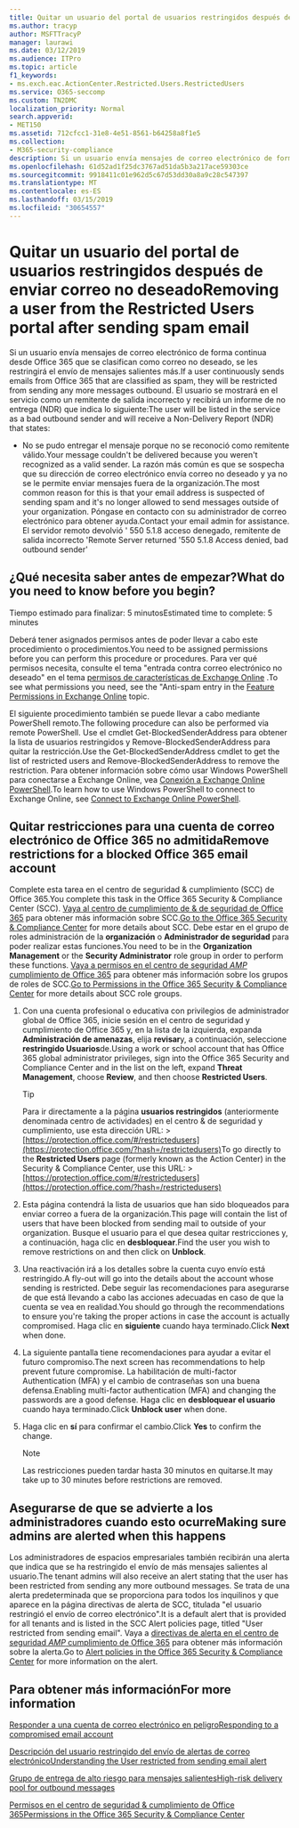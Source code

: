 ```yaml
---
title: Quitar un usuario del portal de usuarios restringidos después de enviar correo no deseado
ms.author: tracyp
author: MSFTTracyP
manager: laurawi
ms.date: 03/12/2019
ms.audience: ITPro
ms.topic: article
f1_keywords:
- ms.exch.eac.ActionCenter.Restricted.Users.RestrictedUsers
ms.service: O365-seccomp
ms.custom: TN2DMC
localization_priority: Normal
search.appverid:
- MET150
ms.assetid: 712cfcc1-31e8-4e51-8561-b64258a8f1e5
ms.collection:
- M365-security-compliance
description: Si un usuario envía mensajes de correo electrónico de forma continua desde Office 365 que se clasifican como correo no deseado, se les restringirá el envío de mensajes adicionales.
ms.openlocfilehash: 61d52ad1f25dc3767ad51da5b3a217ace59303ce
ms.sourcegitcommit: 9918411c01e962d5c67d53dd30a8a9c28c547397
ms.translationtype: MT
ms.contentlocale: es-ES
ms.lasthandoff: 03/15/2019
ms.locfileid: "30654557"
---
```

# <a name="removing-a-user-from-the-restricted-users-portal-after-sending-spam-email"></a><span data-ttu-id="b7cef-103">Quitar un usuario del portal de usuarios restringidos después de enviar correo no deseado</span><span class="sxs-lookup"><span data-stu-id="b7cef-103">Removing a user from the Restricted Users portal after sending spam email</span></span>

<span data-ttu-id="b7cef-104">Si un usuario envía mensajes de correo electrónico de forma continua desde Office 365 que se clasifican como correo no deseado, se les restringirá el envío de mensajes salientes más.</span><span class="sxs-lookup"><span data-stu-id="b7cef-104">If a user continuously sends emails from Office 365 that are classified as spam, they will be restricted from sending any more messages outbound.</span></span> <span data-ttu-id="b7cef-105">El usuario se mostrará en el servicio como un remitente de salida incorrecto y recibirá un informe de no entrega (NDR) que indica lo siguiente:</span><span class="sxs-lookup"><span data-stu-id="b7cef-105">The user will be listed in the service as a bad outbound sender and will receive a Non-Delivery Report (NDR) that states:</span></span>

- <span data-ttu-id="b7cef-106">No se pudo entregar el mensaje porque no se reconoció como remitente válido.</span><span class="sxs-lookup"><span data-stu-id="b7cef-106">Your message couldn't be delivered because you weren't recognized as a valid sender.</span></span> <span data-ttu-id="b7cef-107">La razón más común es que se sospecha que su dirección de correo electrónico envía correo no deseado y ya no se le permite enviar mensajes fuera de la organización.</span><span class="sxs-lookup"><span data-stu-id="b7cef-107">The most common reason for this is that your email address is suspected of sending spam and it's no longer allowed to send messages outside of your organization.</span></span> <span data-ttu-id="b7cef-108">Póngase en contacto con su administrador de correo electrónico para obtener ayuda.</span><span class="sxs-lookup"><span data-stu-id="b7cef-108">Contact your email admin for assistance.</span></span> <span data-ttu-id="b7cef-109">El servidor remoto devolvió ' 550 5.1.8 acceso denegado, remitente de salida incorrecto '</span><span class="sxs-lookup"><span data-stu-id="b7cef-109">Remote Server returned '550 5.1.8 Access denied, bad outbound sender'</span></span>

## <a name="what-do-you-need-to-know-before-you-begin"></a><span data-ttu-id="b7cef-110">¿Qué necesita saber antes de empezar?</span><span class="sxs-lookup"><span data-stu-id="b7cef-110">What do you need to know before you begin?</span></span>
<span data-ttu-id="b7cef-111"><a name="sectionSection0"> </a></span><span class="sxs-lookup"><span data-stu-id="b7cef-111"></span></span>

<span data-ttu-id="b7cef-112">Tiempo estimado para finalizar: 5 minutos</span><span class="sxs-lookup"><span data-stu-id="b7cef-112">Estimated time to complete: 5 minutes</span></span>
  
<span data-ttu-id="b7cef-113">Deberá tener asignados permisos antes de poder llevar a cabo este procedimiento o procedimientos.</span><span class="sxs-lookup"><span data-stu-id="b7cef-113">You need to be assigned permissions before you can perform this procedure or procedures.</span></span> <span data-ttu-id="b7cef-114">Para ver qué permisos necesita, consulte el tema "entrada contra correo electrónico no deseado" en el tema [permisos de características de Exchange Online](http://technet.microsoft.com/library/15073ce1-0917-403b-8839-02a2ebc96e16.aspx) .</span><span class="sxs-lookup"><span data-stu-id="b7cef-114">To see what permissions you need, see the "Anti-spam entry in the [Feature Permissions in Exchange Online](http://technet.microsoft.com/library/15073ce1-0917-403b-8839-02a2ebc96e16.aspx) topic.</span></span>

<span data-ttu-id="b7cef-115">El siguiente procedimiento también se puede llevar a cabo mediante PowerShell remoto.</span><span class="sxs-lookup"><span data-stu-id="b7cef-115">The following procedure can also be performed via remote PowerShell.</span></span> <span data-ttu-id="b7cef-116">Use el cmdlet Get-BlockedSenderAddress para obtener la lista de usuarios restringidos y Remove-BlockedSenderAddress para quitar la restricción.</span><span class="sxs-lookup"><span data-stu-id="b7cef-116">Use the Get-BlockedSenderAddress cmdlet to get the list of restricted users and Remove-BlockedSenderAddress to remove the restriction.</span></span> <span data-ttu-id="b7cef-117">Para obtener información sobre cómo usar Windows PowerShell para conectarse a Exchange Online, vea [Conexión a Exchange Online PowerShell](https://go.microsoft.com/fwlink/p/?linkid=396554).</span><span class="sxs-lookup"><span data-stu-id="b7cef-117">To learn how to use Windows PowerShell to connect to Exchange Online, see [Connect to Exchange Online PowerShell](https://go.microsoft.com/fwlink/p/?linkid=396554).</span></span>

## <a name="remove-restrictions-for-a-blocked-office-365-email-account"></a><span data-ttu-id="b7cef-118">Quitar restricciones para una cuenta de correo electrónico de Office 365 no admitida</span><span class="sxs-lookup"><span data-stu-id="b7cef-118">Remove restrictions for a blocked Office 365 email account</span></span>

<span data-ttu-id="b7cef-119">Complete esta tarea en el centro de seguridad & cumplimiento (SCC) de Office 365.</span><span class="sxs-lookup"><span data-stu-id="b7cef-119">You complete this task in the Office 365 Security & Compliance Center (SCC).</span></span> <span data-ttu-id="b7cef-120">[Vaya al centro de cumplimiento de & de seguridad de Office 365](go-to-the-securitycompliance-center.md) para obtener más información sobre SCC.</span><span class="sxs-lookup"><span data-stu-id="b7cef-120">[Go to the Office 365 Security & Compliance Center](go-to-the-securitycompliance-center.md) for more details about SCC.</span></span> <span data-ttu-id="b7cef-121">Debe estar en el grupo de roles administración de la **organización** o **Administrador de seguridad** para poder realizar estas funciones.</span><span class="sxs-lookup"><span data-stu-id="b7cef-121">You need to be in the **Organization Management** or the **Security Administrator** role group in order to perform these functions.</span></span> <span data-ttu-id="b7cef-122">[Vaya a permisos en el centro de seguridad _AMP_ cumplimiento de Office 365](permissions-in-the-security-and-compliance-center.md) para obtener más información sobre los grupos de roles de SCC.</span><span class="sxs-lookup"><span data-stu-id="b7cef-122">[Go to Permissions in the Office 365 Security & Compliance Center](permissions-in-the-security-and-compliance-center.md) for more details about SCC role groups.</span></span>

1. <span data-ttu-id="b7cef-123">Con una cuenta profesional o educativa con privilegios de administrador global de Office 365, inicie sesión en el centro de seguridad y cumplimiento de Office 365 y, en la lista de la izquierda, expanda **Administración de amenazas**, elija **revisar**y, a continuación, seleccione **restringido Usuarios**de.</span><span class="sxs-lookup"><span data-stu-id="b7cef-123">Using a work or school account that has Office 365 global administrator privileges, sign into the Office 365 Security and Compliance Center and in the list on the left, expand **Threat Management**, choose **Review**, and then choose **Restricted Users**.</span></span>
    
    > [!TIP]
    > <span data-ttu-id="b7cef-124">Para ir directamente a la página **usuarios restringidos** (anteriormente denominada centro de actividades) en el centro &amp; de seguridad y cumplimiento, use esta dirección URL: >[https://protection.office.com/#/restrictedusers](https://protection.office.com/?hash=/restrictedusers)</span><span class="sxs-lookup"><span data-stu-id="b7cef-124">To go directly to the **Restricted Users** page (formerly known as the Action Center) in the Security &amp; Compliance Center, use this URL: > [https://protection.office.com/#/restrictedusers](https://protection.office.com/?hash=/restrictedusers)</span></span>

2. <span data-ttu-id="b7cef-125">Esta página contendrá la lista de usuarios que han sido bloqueados para enviar correo a fuera de la organización.</span><span class="sxs-lookup"><span data-stu-id="b7cef-125">This page will contain the list of users that have been blocked from sending mail to outside of your organization.</span></span>  <span data-ttu-id="b7cef-126">Busque el usuario para el que desea quitar restricciones y, a continuación, haga clic en **desbloquear**.</span><span class="sxs-lookup"><span data-stu-id="b7cef-126">Find the user you wish to remove restrictions on and then click on **Unblock**.</span></span>

3. <span data-ttu-id="b7cef-127">Una reactivación irá a los detalles sobre la cuenta cuyo envío está restringido.</span><span class="sxs-lookup"><span data-stu-id="b7cef-127">A fly-out will go into the details about the account whose sending is restricted.</span></span> <span data-ttu-id="b7cef-128">Debe seguir las recomendaciones para asegurarse de que está llevando a cabo las acciones adecuadas en caso de que la cuenta se vea en realidad.</span><span class="sxs-lookup"><span data-stu-id="b7cef-128">You should go through the recommendations to ensure you're taking the proper actions in case the account is actually compromised.</span></span> <span data-ttu-id="b7cef-129">Haga clic en **siguiente** cuando haya terminado.</span><span class="sxs-lookup"><span data-stu-id="b7cef-129">Click **Next** when done.</span></span>

4. <span data-ttu-id="b7cef-130">La siguiente pantalla tiene recomendaciones para ayudar a evitar el futuro compromiso.</span><span class="sxs-lookup"><span data-stu-id="b7cef-130">The next screen has recommendations to help prevent future compromise.</span></span> <span data-ttu-id="b7cef-131">La habilitación de multi-factor Authentication (MFA) y el cambio de contraseñas son una buena defensa.</span><span class="sxs-lookup"><span data-stu-id="b7cef-131">Enabling multi-factor authentication (MFA) and changing the passwords are a good defense.</span></span> <span data-ttu-id="b7cef-132">Haga clic en **desbloquear el usuario** cuando haya terminado.</span><span class="sxs-lookup"><span data-stu-id="b7cef-132">Click **Unblock user** when done.</span></span>

5. <span data-ttu-id="b7cef-133">Haga clic en **sí** para confirmar el cambio.</span><span class="sxs-lookup"><span data-stu-id="b7cef-133">Click **Yes** to confirm the change.</span></span>

    > [!NOTE]
    > <span data-ttu-id="b7cef-134">Las restricciones pueden tardar hasta 30 minutos en quitarse.</span><span class="sxs-lookup"><span data-stu-id="b7cef-134">It may take up to 30 minutes before restrictions are removed.</span></span> 

## <a name="making-sure-admins-are-alerted-when-this-happens"></a><span data-ttu-id="b7cef-135">Asegurarse de que se advierte a los administradores cuando esto ocurre</span><span class="sxs-lookup"><span data-stu-id="b7cef-135">Making sure admins are alerted when this happens</span></span>

<span data-ttu-id="b7cef-136">Los administradores de espacios empresariales también recibirán una alerta que indica que se ha restringido el envío de más mensajes salientes al usuario.</span><span class="sxs-lookup"><span data-stu-id="b7cef-136">The tenant admins will also receive an alert stating that the user has been restricted from sending any more outbound messages.</span></span> <span data-ttu-id="b7cef-137">Se trata de una alerta predeterminada que se proporciona para todos los inquilinos y que aparece en la página directivas de alerta de SCC, titulada "el usuario restringió el envío de correo electrónico".</span><span class="sxs-lookup"><span data-stu-id="b7cef-137">It is a default alert that is provided for all tenants and is listed in the SCC Alert policies page, titled "User restricted from sending email".</span></span> <span data-ttu-id="b7cef-138">Vaya a [directivas de alerta en el centro de seguridad _AMP_ cumplimiento de Office 365](https://docs.microsoft.com/en-us/office365/securitycompliance/alert-policies) para obtener más información sobre la alerta.</span><span class="sxs-lookup"><span data-stu-id="b7cef-138">Go to [Alert policies in the Office 365 Security & Compliance Center](https://docs.microsoft.com/en-us/office365/securitycompliance/alert-policies) for more information on the alert.</span></span>

## <a name="for-more-information"></a><span data-ttu-id="b7cef-139">Para obtener más información</span><span class="sxs-lookup"><span data-stu-id="b7cef-139">For more information</span></span>

[<span data-ttu-id="b7cef-140">Responder a una cuenta de correo electrónico en peligro</span><span class="sxs-lookup"><span data-stu-id="b7cef-140">Responding to a compromised email account</span></span>](responding-to-a-compromised-email-account.md)

[<span data-ttu-id="b7cef-141">Descripción del usuario restringido del envío de alertas de correo electrónico</span><span class="sxs-lookup"><span data-stu-id="b7cef-141">Understanding the User restricted from sending email alert</span></span>](https://docs.microsoft.com/en-us/office365/securitycompliance/alert-policies)

[<span data-ttu-id="b7cef-142">Grupo de entrega de alto riesgo para mensajes salientes</span><span class="sxs-lookup"><span data-stu-id="b7cef-142">High-risk delivery pool for outbound messages</span></span>](high-risk-delivery-pool-for-outbound-messages.md)

[<span data-ttu-id="b7cef-143">Permisos en el centro de seguridad & cumplimiento de Office 365</span><span class="sxs-lookup"><span data-stu-id="b7cef-143">Permissions in the Office 365 Security & Compliance Center</span></span>](permissions-in-the-security-and-compliance-center.md)
